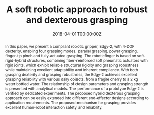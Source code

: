 ---
title: "A soft robotic approach to robust and dexterous grasping"
authors:
- Jianshu Zhou
- Xiaojiao Chen
- Jing Li
- Yinan Tian
- Zheng Wang
date: "2018-04-01T00:00:00Z"
doi: ""

# Schedule page publish date (NOT publication's date).
publishDate: "2018-04-01T00:00:00Z"

# Publication type.
# Legend: 0 = Uncategorized; 1 = Conference paper; 2 = Journal article;
# 3 = Preprint / Working Paper; 4 = Report; 5 = Book; 6 = Book section;
# 7 = Thesis; 8 = Patent
publication_types: ["1"]

# Publication name and optional abbreviated publication name.
publication: In *2018 IEEE International Conference on Soft Robotics*
publication_short: In *RoboSoft*

abstract: In this paper, we present a compliant robotic gripper, Edgy-2, with 4-DOF dexterity, enabling four grasping modes, parallel grasping, power grasping, finger-tip pinch and fully-actuated grasping. The roboticfinger is based on soft-rigid-hybrid structures, combining fiber-reinforced soft pneumatic actuators with rigid joints, which exhibit reliable structural rigidity and grasping robustness while maintaining excellent adaptability and inherent compliance. With both grasping dexterity and grasping robustness, the Edgy-2 achieves excellent grasping reliability with various daily objects, from a fragile cherry to a 2 kg water bottled water. The relationship of design parameters and grasping strength is presented with analytical models. The performance of a prototype Edgy-2 is verified by dedicated experiments. The proposed hybrid dexterous grasping approach can be easily extended into different end-effector designs according to application requirements. The proposed mechanism for grasping provides excellent human-robot interaction safety and reliability.

# Summary. An optional shortened abstract.
summary: we present a compliant robotic gripper, Edgy-2, with 4-DOF dexterity, enabling four grasping modes.

tags:
- RoboSoft
featured: true

links:
- name: RoboSoft
  url: https://ieeexplore.ieee.org/document/8404954/
url_pdf: publicationSrc/A soft robotic approach to robust and dexterous grasping.pdf
url_project: ''
url_slides: ''
url_video: '#'

# Featured image
# To use, add an image named `featured.jpg/png` to your page's folder. 
image:
  caption: ''
  focal_point: ""
  preview_only: false

# Associated Projects (optional).
#   Associate this publication with one or more of your projects.
#   Simply enter your project's folder or file name without extension.
#   E.g. `internal-project` references `content/project/internal-project/index.md`.
#   Otherwise, set `projects: []`.
projects:
- internal-project

# Slides (optional).
#   Associate this publication with Markdown slides.
#   Simply enter your slide deck's filename without extension.
#   E.g. `slides: "example"` references `content/slides/example/index.md`.
#   Otherwise, set `slides: ""`.
slides: ""
---